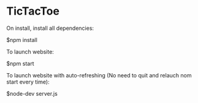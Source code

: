 # TicTacToe

On install, install all dependencies:

$npm install

To launch website:

$npm start

To launch website with auto-refreshing (No need to quit and relauch nom start every time):

$node-dev server.js

